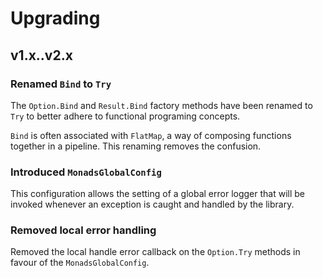 ﻿# Upgrading

## v1.x..v2.x

### Renamed `Bind` to `Try`

The `Option.Bind` and `Result.Bind` factory methods have been renamed to `Try`
to better adhere to functional programing concepts.

`Bind` is often associated with `FlatMap`, a way of composing functions together
in a pipeline. This renaming removes the confusion.

### Introduced `MonadsGlobalConfig`

This configuration allows the setting of a global error logger that will be
invoked whenever an exception is caught and handled by the library.

### Removed local error handling

Removed the local handle error callback on the `Option.Try` methods in favour of
the `MonadsGlobalConfig`.
